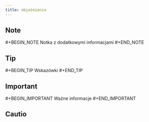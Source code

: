 ```yaml
---
title: objaśnienia
---
```


## Note
#+BEGIN_NOTE
Notka z dodatkowymi informacjami
#+END_NOTE
## Tip 
#+BEGIN_TIP
Wskazówki
#+END_TIP
## Important
#+BEGIN_IMPORTANT
Ważne informacje
#+END_IMPORTANT
## Cautio
